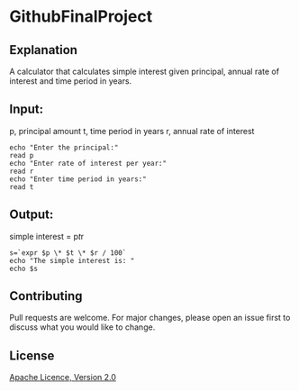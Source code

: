 # GithubFinalProject

## Explanation

A calculator that calculates simple interest given principal, annual rate of interest and time period in years.

## Input:
   p, principal amount
   t, time period in years
   r, annual rate of interest
   
   ```shell
   echo "Enter the principal:"
   read p
   echo "Enter rate of interest per year:"
   read r
   echo "Enter time period in years:"
   read t
   ```
   
   
## Output:
   simple interest = p*t*r
   
   ```shell
   s=`expr $p \* $t \* $r / 100`
   echo "The simple interest is: "
   echo $s
   ```
   
## Contributing
Pull requests are welcome. For major changes, please open an issue first
to discuss what you would like to change.
   
## License
[Apache Licence, Version 2.0](https://www.apache.org/licenses/LICENSE-2.0)
